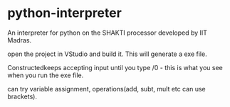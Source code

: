 # python-interpreter
An interpreter for python on the SHAKTI processor developed by IIT Madras.

open the project in VStudio and build it. This will generate a exe file.


Constructedkeeps accepting input until you type /0 - this is what you see when you run the exe file.

can try variable assignment, operations(add, subt, mult etc can use brackets).  
